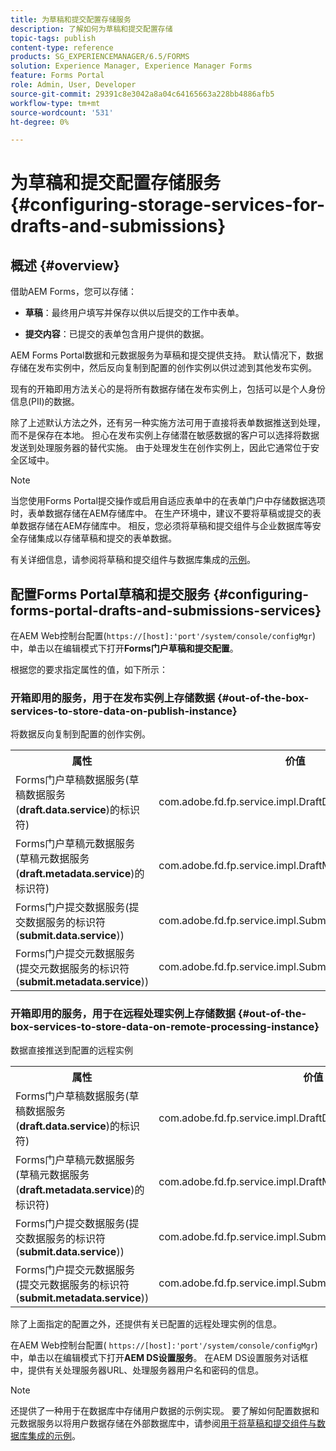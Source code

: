 ```yaml
---
title: 为草稿和提交配置存储服务
description: 了解如何为草稿和提交配置存储
topic-tags: publish
content-type: reference
products: SG_EXPERIENCEMANAGER/6.5/FORMS
solution: Experience Manager, Experience Manager Forms
feature: Forms Portal
role: Admin, User, Developer
source-git-commit: 29391c8e3042a8a04c64165663a228bb4886afb5
workflow-type: tm+mt
source-wordcount: '531'
ht-degree: 0%

---
```


# 为草稿和提交配置存储服务 {#configuring-storage-services-for-drafts-and-submissions}

## 概述 {#overview}

借助AEM Forms，您可以存储：

* **草稿**：最终用户填写并保存以供以后提交的工作中表单。

* **提交内容**：已提交的表单包含用户提供的数据。

AEM Forms Portal数据和元数据服务为草稿和提交提供支持。 默认情况下，数据存储在发布实例中，然后反向复制到配置的创作实例以供过滤到其他发布实例。

现有的开箱即用方法关心的是将所有数据存储在发布实例上，包括可以是个人身份信息(PII)的数据。

除了上述默认方法之外，还有另一种实施方法可用于直接将表单数据推送到处理，而不是保存在本地。 担心在发布实例上存储潜在敏感数据的客户可以选择将数据发送到处理服务器的替代实施。 由于处理发生在创作实例上，因此它通常位于安全区域中。

>[!NOTE]
>
>当您使用Forms Portal提交操作或启用自适应表单中的在表单门户中存储数据选项时，表单数据存储在AEM存储库中。 在生产环境中，建议不要将草稿或提交的表单数据存储在AEM存储库中。 相反，您必须将草稿和提交组件与企业数据库等安全存储集成以存储草稿和提交的表单数据。
>
>有关详细信息，请参阅将草稿和提交组件与数据库集成的[示例](/help/forms/using/integrate-draft-submission-database.md)。

## 配置Forms Portal草稿和提交服务 {#configuring-forms-portal-drafts-and-submissions-services}

在AEM Web控制台配置(`https://[host]:'port'/system/console/configMgr`)中，单击以在编辑模式下打开&#x200B;**Forms门户草稿和提交配置**。

根据您的要求指定属性的值，如下所示：

### 开箱即用的服务，用于在发布实例上存储数据 {#out-of-the-box-services-to-store-data-on-publish-instance}

将数据反向复制到配置的创作实例。

<table>
 <tbody>
  <tr>
   <th>属性</th>
   <th>价值</th>
  </tr>
  <tr>
   <td>Forms门户草稿数据服务(草稿数据服务(<strong>draft.data.service</strong>)的标识符)</td>
   <td>com.adobe.fd.fp.service.impl.DraftDataServiceImpl<br /> </td>
  </tr>
  <tr>
   <td>Forms门户草稿元数据服务(草稿元数据服务(<strong>draft.metadata.service</strong>)的标识符)</td>
   <td>com.adobe.fd.fp.service.impl.DraftMetadataServiceImpl<br /> </td>
  </tr>
  <tr>
   <td>Forms门户提交数据服务(提交数据服务的标识符(<strong>submit.data.service</strong>))</td>
   <td>com.adobe.fd.fp.service.impl.SubmitDataServiceImpl<br /> </td>
  </tr>
  <tr>
   <td>Forms门户提交元数据服务(提交元数据服务的标识符(<strong>submit.metadata.service</strong>))</td>
   <td>com.adobe.fd.fp.service.impl.SubmitMetadataServiceImpl<br /> </td>
  </tr>
 </tbody>
</table>

### 开箱即用的服务，用于在远程处理实例上存储数据 {#out-of-the-box-services-to-store-data-on-remote-processing-instance}

数据直接推送到配置的远程实例

<table>
 <tbody>
  <tr>
   <th>属性</th>
   <th>价值</th>
  </tr>
  <tr>
   <td>Forms门户草稿数据服务(草稿数据服务(<strong>draft.data.service</strong>)的标识符)</td>
   <td>com.adobe.fd.fp.service.impl.DraftDataServiceRemoteImpl<br /> </td>
  </tr>
  <tr>
   <td>Forms门户草稿元数据服务(草稿元数据服务(<strong>draft.metadata.service</strong>)的标识符)</td>
   <td>com.adobe.fd.fp.service.impl.DraftMetadataServiceRemoteImpl<br /> </td>
  </tr>
  <tr>
   <td>Forms门户提交数据服务(提交数据服务的标识符(<strong>submit.data.service</strong>))</td>
   <td>com.adobe.fd.fp.service.impl.SubmitDataServiceRemoteImpl<br /> </td>
  </tr>
  <tr>
   <td>Forms门户提交元数据服务(提交元数据服务的标识符(<strong>submit.metadata.service</strong>))</td>
   <td>com.adobe.fd.fp.service.impl.SubmitMetadataServiceRemoteImpl<br /> </td>
  </tr>
 </tbody>
</table>

除了上面指定的配置之外，还提供有关已配置的远程处理实例的信息。

在AEM Web控制台配置( `https://[host]:'port'/system/console/configMgr`)中，单击以在编辑模式下打开&#x200B;**AEM DS设置服务**。 在AEM DS设置服务对话框中，提供有关处理服务器URL、处理服务器用户名和密码的信息。

>[!NOTE]
>
>还提供了一种用于在数据库中存储用户数据的示例实现。 要了解如何配置数据和元数据服务以将用户数据存储在外部数据库中，请参阅[用于将草稿和提交组件与数据库集成的示例](/help/forms/using/integrate-draft-submission-database.md)。
